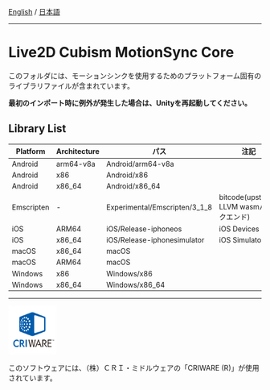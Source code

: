 [English](README.md) / [日本語](README.ja.md)

---

# Live2D Cubism MotionSync Core

このフォルダには、モーションシンクを使用するためのプラットフォーム固有のライブラリファイルが含まれています。

**最初のインポート時に例外が発生した場合は、Unityを再起動してください。**

## Library List

| Platform | Architecture | パス | 注記 |
| --- | --- | --- | --- |
| Android | arm64-v8a | Android/arm64-v8a |   |
| Android | x86 | Android/x86 |   |
| Android | x86_64 | Android/x86_64 |   |
| Emscripten | - | Experimental/Emscripten/3_1_8 | bitcode(upstream LLVM wasmバックエンド) |
| iOS | ARM64 | iOS/Release-iphoneos | iOS Devices |
| iOS | x86_64 | iOS/Release-iphonesimulator | iOS Simulator |
| macOS | x86_64 | macOS |   |
| macOS | ARM64 | macOS |   |
| Windows | x86 | Windows/x86 |   |
| Windows | x86_64 | Windows/x86_64 |   |

---

[![CRIWARE for Games](CRIWARELOGO_1.png)](https://game.criware.jp/)

このソフトウェアには、（株）ＣＲＩ・ミドルウェアの「CRIWARE (R)」が使用されています。
